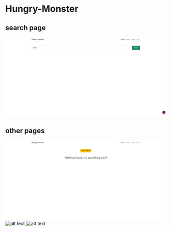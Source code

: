 # Hungry-Monster
## search page
![alt text](./img/img1.png)
## other pages
![alt text](./img/img2.png)
![alt text](./img/img3.png)
![alt text](./img/img4.png)